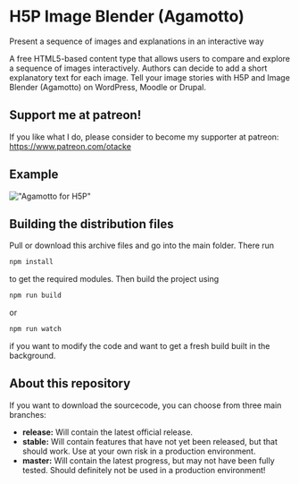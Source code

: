 H5P Image Blender (Agamotto)
============================
Present a sequence of images and explanations in an interactive way

A free HTML5-based content type that allows users to compare and explore a sequence of images interactively. Authors can decide to add a short explanatory text for each image. Tell your image stories with H5P and Image Blender (Agamotto) on WordPress, Moodle or Drupal.

## Support me at patreon!
If you like what I do, please consider to become my supporter at patreon: https://www.patreon.com/otacke

## Example
!["Agamotto for H5P"](https://ibin.co/w800/3s38Wcrata19.png "Agamotto for H5P")

## Building the distribution files
Pull or download this archive files and go into the main folder. There run

```bash
npm install
```

to get the required modules. Then build the project using

```bash
npm run build
```

or

```bash
npm run watch
```

if you want to modify the code and want to get a fresh build built in the background.

## About this repository
If you want to download the sourcecode, you can choose from three main branches:

- __release:__ Will contain the latest official release.
- __stable:__ Will contain features that have not yet been released, but that should work. Use at your own risk in a production environment.
- __master:__ Will contain the latest progress, but may not have been fully tested. Should definitely not be used in a production environment!
